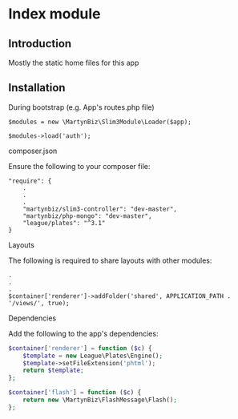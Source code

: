 # Index module #

## Introduction ##

Mostly the static home files for this app

## Installation ##

During bootstrap (e.g. App's routes.php file)

```
$modules = new \MartynBiz\Slim3Module\Loader($app);

$modules->load('auth');
```

composer.json

Ensure the following to your composer file:

```
"require": {
    .
    .
    .
    "martynbiz/slim3-controller": "dev-master",
    "martynbiz/php-mongo": "dev-master",
    "league/plates": "^3.1"
}
```

Layouts

The following is required to share layouts with other modules:

```
.
.
.
$container['renderer']->addFolder('shared', APPLICATION_PATH . '/views/', true);
```

Dependencies

Add the following to the app's dependencies:

```php
$container['renderer'] = function ($c) {
    $template = new League\Plates\Engine();
    $template->setFileExtension('phtml');
    return $template;
};

$container['flash'] = function ($c) {
    return new \MartynBiz\FlashMessage\Flash();
};
```
